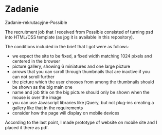 # Zadanie
Zadanie-rekrutacyjne-Possible

The recruitment job that I received from Possible consisted of turning psd into HTML/CSS template (as jpg it is available in this repository).

The conditions included in the brief that I got were as follows:
- we expect the site to be fixed, a fixed width matching 1024 pixels and centered in the browser
- picture gallery, showing 6 miniatures and one large picture
- arrows that you can scroll through thumbnails that are inactive if you can not scroll further
- the picture which the user chooses from among the thumbnails should be shown as the big main one
- name and job title on the big picture should only be shown when the mouse is over the image
- you can use Javascript libraries like jQuery, but not plug-ins creating a gallery like that in the requirements
- consider how the page will display on mobile devices

According to the last point, I made prototype of website on mobile site and I placed it there as pdf.
